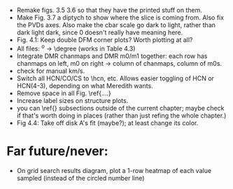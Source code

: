 

- Remake figs. 3.5 3.6 so that they have the printed stuff on them.
- Make Fig. 3.7 a diptych to show where the slice is coming from. Also fix the PVDs axes. Also make the cbar scale go dark to light, rather than dark light dark, since 0 doesn't really have meaning here.
- Fig. 4.1: Keep double DFM corner plots? Worth plotting at all?
- All files: $^o$ -> \degree (works in Table 4.3)
- Integrate DMR chanmaps and DMR m0/m1 together: each row has chanmaps on left, m0 on right -> column of chanmaps, column of m0s.
- check for manual km/s.
- Switch all HCN/CO/CS to \hcn, etc. Allows easier toggling of HCN or HCN(4-3), depending on what Meredith wants.
- Remove space in all Fig. \ref{....}
- Increase label sizes on structure plots.
- you can \ref{} subsections outside of the current chapter; maybe check if that's worth doing in places (rather than just refing the whole chapter.)
- Fig 4.4: Take off disk A's fit (maybe?); at least change its color.



# Far future/never:
- On grid search results diagram, plot a 1-row heatmap of each value sampled (instead of the circled number line)
